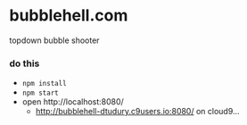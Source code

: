 # bubblehell.com
topdown bubble shooter

### do this
* `npm install`
* `npm start`
* open http://localhost:8080/ 
    * http://bubblehell-dtudury.c9users.io:8080/ on cloud9...
